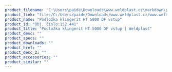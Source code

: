 ```yaml
---
product_filename: "C:\Users\paide\Downloads\www.weldplast.cz\markdown\podlozka-klingerit-ht-5000-df-vstup.md"
product_link: "file:/C:/Users/paide/Downloads/www.weldplast.cz/www.weldplast.cz/podlozka-klingerit-ht-5000-df-vstup"
product_name: "Podložka klingerit HT 5000 DF vstup"
product_id: "Obj. číslo:152.441"
product_title: "Podložka klingerit HT 5000 DF vstup | Weldplast"
product_desc: ""
product_specs: ""
product_downloads: ""
product_href: ""
product_desc_2: ""
product_accessories: ""
product_similar: ""
---
```

